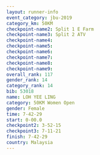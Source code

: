 ```yaml
---
layout: runner-info 
event_category: jbu-2019 
category_km: 50KM 
checkpoint-name2: Split 1 E Farm 
checkpoint-name3: Split 2 ATV 
checkpoint-name4: 
checkpoint-name5: 
checkpoint-name6: 
checkpoint-name7: 
checkpoint-name8: 
checkpoint-name9: 
overall_rank: 117
gender_rank: 14
category_rank: 14
bib: 53018
name: LOH YEE LING
category: 50KM Women Open
gender: Female
time: 7-42-29
start: 0-00.0
checkpoint2: 3-52-15
checkpoint3: 7-11-21
finish: 7-42-29
country: Malaysia
---
```

